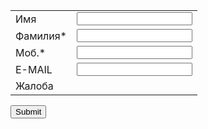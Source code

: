 <meta http-equiv="Content-Type" content="text/html;charset=UTF-8"><form id="__vtigerWebForm" name="Обращение с сайта" action="http://ctmp130.it-trade.org/modules/Webforms/capture.php" method="post" accept-charset="utf-8" enctype="multipart/form-data"><input type="hidden" name="__vtrftk" value="sid:50f7413ee5200ddb504fcf7726dc93b34fa950e2,1605101739"><input type="hidden" name="publicid" value="dd49ca0f4b2b654cca56aca5887c63be"><input type="hidden" name="urlencodeenable" value="1"><input type="hidden" name="name" value="Обращение с сайта"><table><tbody><tr><td><label>Имя</label></td><td><input type="text" name="firstname" data-label="" value=""></td></tr><tr><td><label>Фамилия*</label></td><td><input type="text" name="lastname" data-label="" value="" required=""></td></tr><tr><td><label>Моб.*</label></td><td><input type="text" name="mobile" data-label="" value="" required=""></td></tr><tr><td><label>E-MAIL</label></td><td><input type="email" name="cf_1129" data-label="" value=""></td></tr><tr><td><label>Жалоба</label></td><td></td></tr></tbody></table><input type="submit" value="Submit"></form>
